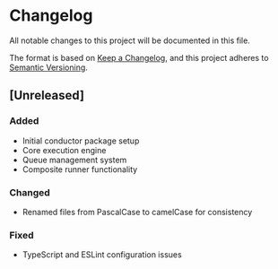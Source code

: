 # Changelog

All notable changes to this project will be documented in this file.

The format is based on [Keep a Changelog](https://keepachangelog.com/en/1.0.0/),
and this project adheres to [Semantic Versioning](https://semver.org/spec/v2.0.0.html).

## [Unreleased]

### Added

- Initial conductor package setup
- Core execution engine
- Queue management system
- Composite runner functionality

### Changed

- Renamed files from PascalCase to camelCase for consistency

### Fixed

- TypeScript and ESLint configuration issues
